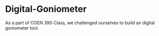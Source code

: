 # Digital-Goniometer
As a part of COEN 390 Class, we challenged ourselves to build an digital goniometer tool.

